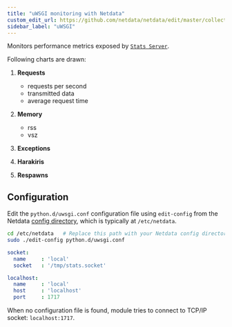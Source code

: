 ```yaml
---
title: "uWSGI monitoring with Netdata"
custom_edit_url: https://github.com/netdata/netdata/edit/master/collectors/python.d.plugin/uwsgi/README.md
sidebar_label: "uWSGI"
---
```




Monitors performance metrics exposed by [`Stats Server`](https://uwsgi-docs.readthedocs.io/en/latest/StatsServer.html).


Following charts are drawn:

1.  **Requests**

    -   requests per second
    -   transmitted data
    -   average request time

2.  **Memory**

    -   rss
    -   vsz

3.  **Exceptions**
4.  **Harakiris**
5.  **Respawns**

## Configuration

Edit the `python.d/uwsgi.conf` configuration file using `edit-config` from the Netdata [config
directory](/docs/configure/nodes), which is typically at `/etc/netdata`.

```bash
cd /etc/netdata   # Replace this path with your Netdata config directory, if different
sudo ./edit-config python.d/uwsgi.conf
```

```yaml
socket:
  name     : 'local'
  socket   : '/tmp/stats.socket'

localhost:
  name     : 'local'
  host     : 'localhost'
  port     : 1717
```

When no configuration file is found, module tries to connect to TCP/IP socket: `localhost:1717`.


